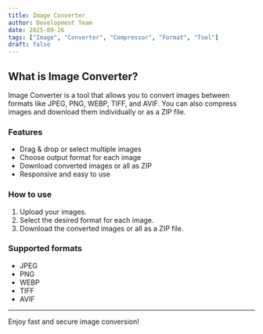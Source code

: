 ```yaml
---
title: Image Converter
author: Development Team
date: 2025-09-26
tags: ["Image", "Converter", "Compressor", "Format", "Tool"]
draft: false
---
```


## What is Image Converter?

Image Converter is a tool that allows you to convert images between formats like JPEG, PNG, WEBP, TIFF, and AVIF. You can also compress images and download them individually or as a ZIP file.

### Features

- Drag & drop or select multiple images
- Choose output format for each image
- Download converted images or all as ZIP
- Responsive and easy to use

### How to use

1. Upload your images.
2. Select the desired format for each image.
3. Download the converted images or all as a ZIP file.

### Supported formats

- JPEG
- PNG
- WEBP
- TIFF
- AVIF

---

Enjoy fast and secure image conversion!
